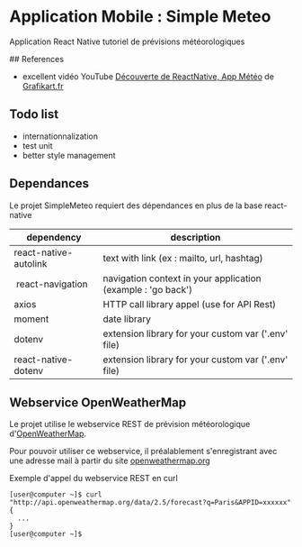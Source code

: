 Application Mobile : Simple Meteo
========================================

Application React Native tutoriel de prévisions météorologiques


## References

* excellent vidéo YouTube [Découverte de ReactNative, App Météo](https://www.youtube.com/watch?v=Y7rbJRjaYCY) de [Grafikart.fr](https://www.grafikart.fr/)


## Todo list

* internationnalization
* test unit
* better style management

## Dependances

Le projet SimpleMeteo requiert des dépendances en plus de la base react-native

| dependency                | description                                                      |
|-------------------------- |----------------------------------------------------------------- |
| react-native-autolink     | text with link (ex : mailto, url, hashtag)                       |
| react-navigation          | navigation context in your application (example : 'go back')     |
| axios                     | HTTP call library appel (use for API Rest)                       |
| moment                    | date library                                                     |
| dotenv                    | extension library for your custom var ('.env' file)              |
| react-native-dotenv       | extension library for your custom var ('.env' file)              |


## Webservice OpenWeatherMap

Le projet utilise le webservice REST de prévision météorologique d'[OpenWeatherMap](https://openweathermap.org/).

Pour pouvoir utiliser ce webservice, il préalablement s'enregistrant avec une adresse mail à partir du site [openweathermap.org](https://openweathermap.org/api)

Exemple d'appel du webservice REST en curl
~~~
[user@computer ~]$ curl "http://api.openweathermap.org/data/2.5/forecast?q=Paris&APPID=xxxxxx"
{
  ...
}
[user@computer ~]$ 
~~~


